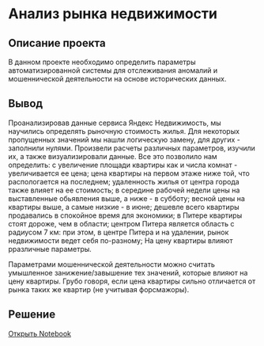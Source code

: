 # Анализ рынка недвижимости
## Описание проекта

В данном проекте необходимо определить параметры автоматизированной системы для отслеживания аномалий и мошеннической деятельности на основе исторических данных.
## Вывод
Проанализировав данные сервиса Яндекс Недвижимость, мы научились определять рыночную стоимость жилья. Для некоторых пропущенных значений мы нашли логическую замену, для других - заполнили нулями. Произвели расчеты различных параметров, изучили их, а также визуализировали данные. Все это позволило нам определить: с увеличение площади квартиры как и числа комнат - увеличивается ее цена; цена квартиры на первом этаже ниже той, что распологается на последнем; удаленность жилья от центра города также влияет на ее стоимость; в середине рабочей недели цены на выставленные обьявления выше, а ниже - в субботу; весной цены на квартиры выше, а самые низкие - в июне; дешевле всего квартиры продавались в спокойное время для экономики; в Питере квартиры стоят дороже, чем в области; центром Питера является область с радиусом 7 км: при этом, в центре Питера и на удалении, рынок недвижимости ведет себя по-разному; На цену квартиры влияют рразличные параметры.

Параметрами мошеннической деятельности можно считать умышленное занижение/завышение тех значений, которые влияют на цену квартиры. Грубо говоря, если цена квартиры сильно отличается от рынка таких же квартир (не учитывая форсмажоры).
## Решение
[Открыть Notebook](https://github.com/S1udent/yandex-practicum/blob/main/3-Анализ%20рынка%20недвижимости/Анализрынка%20недвижимости.ipynb)
